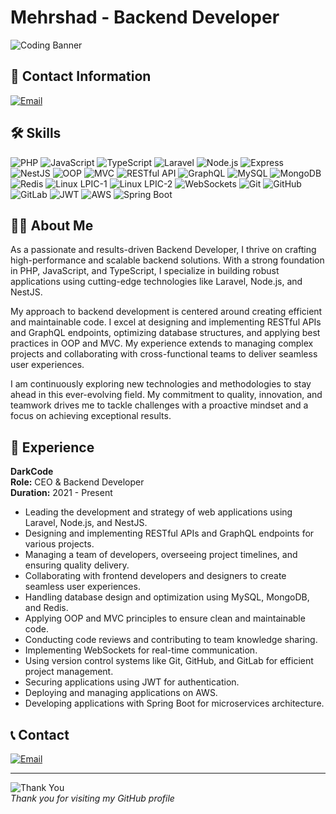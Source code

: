 # Mehrshad - Backend Developer

![Coding Banner](https://media.giphy.com/media/ZVik7pBtu9dNS/giphy.gif)

## 📧 Contact Information
[![Email](https://img.shields.io/badge/Email-D14836?style=for-the-badge&logo=gmail&logoColor=white)](mailto:DarkCodeTeame.ir@gmail.com)

## 🛠️ Skills
![PHP](https://img.shields.io/badge/PHP-777BB4?style=for-the-badge&logo=php&logoColor=white)
![JavaScript](https://img.shields.io/badge/JavaScript-F7DF1E?style=for-the-badge&logo=javascript&logoColor=black)
![TypeScript](https://img.shields.io/badge/TypeScript-007ACC?style=for-the-badge&logo=typescript&logoColor=white)
![Laravel](https://img.shields.io/badge/Laravel-FF2D20?style=for-the-badge&logo=laravel&logoColor=white)
![Node.js](https://img.shields.io/badge/Node.js-339933?style=for-the-badge&logo=nodedotjs&logoColor=white)
![Express](https://img.shields.io/badge/Express-000000?style=for-the-badge&logo=express&logoColor=white)
![NestJS](https://img.shields.io/badge/NestJS-E0234E?style=for-the-badge&logo=nestjs&logoColor=white)
![OOP](https://img.shields.io/badge/OOP-009688?style=for-the-badge&logo=code&logoColor=white)
![MVC](https://img.shields.io/badge/MVC-007ACC?style=for-the-badge&logo=structure&logoColor=white)
![RESTful API](https://img.shields.io/badge/RESTful%20API-FF6F00?style=for-the-badge&logo=api&logoColor=white)
![GraphQL](https://img.shields.io/badge/GraphQL-E10098?style=for-the-badge&logo=graphql&logoColor=white)
![MySQL](https://img.shields.io/badge/MySQL-4479A1?style=for-the-badge&logo=mysql&logoColor=white)
![MongoDB](https://img.shields.io/badge/MongoDB-47A248?style=for-the-badge&logo=mongodb&logoColor=white)
![Redis](https://img.shields.io/badge/Redis-DC382D?style=for-the-badge&logo=redis&logoColor=white)
![Linux LPIC-1](https://img.shields.io/badge/Linux%20LPIC--2-1793D1?style=for-the-badge&logo=linux&logoColor=white)
![Linux LPIC-2](https://img.shields.io/badge/Linux%20LPIC--2-1793D1?style=for-the-badge&logo=linux&logoColor=white)
![WebSockets](https://img.shields.io/badge/WebSockets-009688?style=for-the-badge&logo=websocket&logoColor=white)
![Git](https://img.shields.io/badge/Version%20Control-Git-F05032?style=for-the-badge&logo=git&logoColor=white)
![GitHub](https://img.shields.io/badge/GitHub-181717?style=for-the-badge&logo=github&logoColor=white)
![GitLab](https://img.shields.io/badge/GitLab-330F63?style=for-the-badge&logo=gitlab&logoColor=white)
![JWT](https://img.shields.io/badge/JWT-000000?style=for-the-badge&logo=jsonwebtokens&logoColor=white)
![AWS](https://img.shields.io/badge/AWS-232F3E?style=for-the-badge&logo=amazonaws&logoColor=white)
![Spring Boot](https://img.shields.io/badge/Spring%20Boot-6DB33F?style=for-the-badge&logo=springboot&logoColor=white)



## 👨‍💻 About Me

As a passionate and results-driven Backend Developer, I thrive on crafting high-performance and scalable backend solutions. With a strong foundation in PHP, JavaScript, and TypeScript, I specialize in building robust applications using cutting-edge technologies like Laravel, Node.js, and NestJS.

My approach to backend development is centered around creating efficient and maintainable code. I excel at designing and implementing RESTful APIs and GraphQL endpoints, optimizing database structures, and applying best practices in OOP and MVC. My experience extends to managing complex projects and collaborating with cross-functional teams to deliver seamless user experiences.

I am continuously exploring new technologies and methodologies to stay ahead in this ever-evolving field. My commitment to quality, innovation, and teamwork drives me to tackle challenges with a proactive mindset and a focus on achieving exceptional results.


## 💼 Experience
**DarkCode**  
**Role:** CEO & Backend Developer  
**Duration:** 2021 - Present  

- Leading the development and strategy of web applications using Laravel, Node.js, and NestJS.
- Designing and implementing RESTful APIs and GraphQL endpoints for various projects.
- Managing a team of developers, overseeing project timelines, and ensuring quality delivery.
- Collaborating with frontend developers and designers to create seamless user experiences.
- Handling database design and optimization using MySQL, MongoDB, and Redis.
- Applying OOP and MVC principles to ensure clean and maintainable code.
- Conducting code reviews and contributing to team knowledge sharing.
- Implementing WebSockets for real-time communication.
- Using version control systems like Git, GitHub, and GitLab for efficient project management.
- Securing applications using JWT for authentication.
- Deploying and managing applications on AWS.
- Developing applications with Spring Boot for microservices architecture.

## 📞 Contact
[![Email](https://img.shields.io/badge/Email-D14836?style=for-the-badge&logo=gmail&logoColor=white)](mailto:DarkCodeTeame.ir@gmail.com)

---

![Thank You](https://media.giphy.com/media/l4Ep6E4tShl8KAyu4/giphy.gif)  
*Thank you for visiting my GitHub profile*
